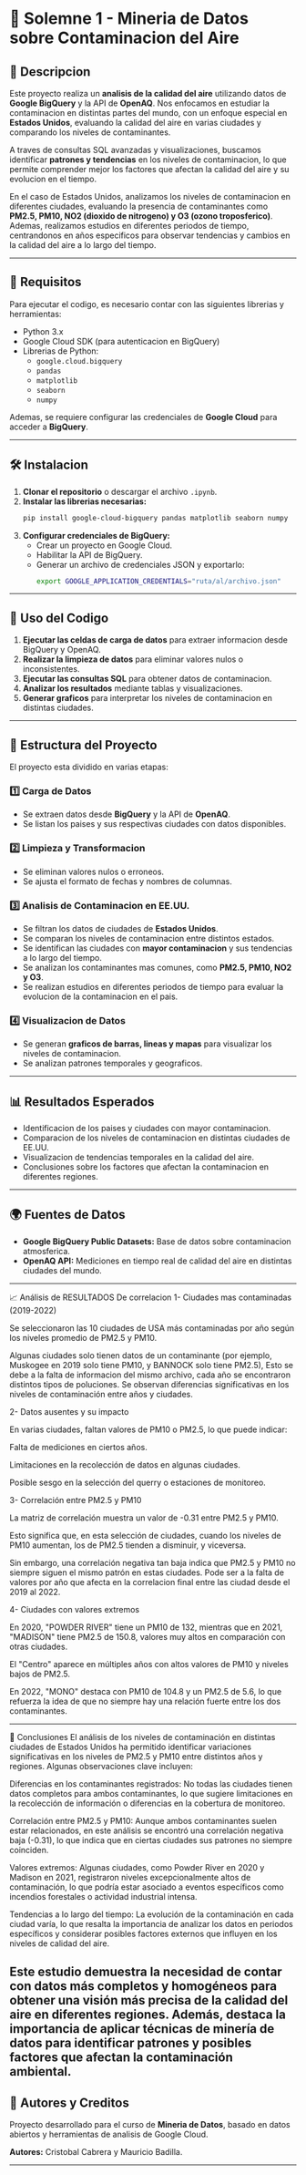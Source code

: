 # 📌 Solemne 1 - Mineria de Datos sobre Contaminacion del Aire

## 📝 Descripcion
Este proyecto realiza un **analisis de la calidad del aire** utilizando datos de **Google BigQuery** y la API de **OpenAQ**. Nos enfocamos en estudiar la contaminacion en distintas partes del mundo, con un enfoque especial en **Estados Unidos**, evaluando la calidad del aire en varias ciudades y comparando los niveles de contaminantes.

A traves de consultas SQL avanzadas y visualizaciones, buscamos identificar **patrones y tendencias** en los niveles de contaminacion, lo que permite comprender mejor los factores que afectan la calidad del aire y su evolucion en el tiempo.

En el caso de Estados Unidos, analizamos los niveles de contaminacion en diferentes ciudades, evaluando la presencia de contaminantes como **PM2.5, PM10, NO2 (dioxido de nitrogeno) y O3 (ozono troposferico)**. Ademas, realizamos estudios en diferentes periodos de tiempo, centrandonos en años especificos para observar tendencias y cambios en la calidad del aire a lo largo del tiempo.

---

## 🔧 Requisitos
Para ejecutar el codigo, es necesario contar con las siguientes librerias y herramientas:

- Python 3.x
- Google Cloud SDK (para autenticacion en BigQuery)
- Librerias de Python:
  - `google.cloud.bigquery`
  - `pandas`
  - `matplotlib`
  - `seaborn`
  - `numpy`

Ademas, se requiere configurar las credenciales de **Google Cloud** para acceder a **BigQuery**.

---

## 🛠 Instalacion
1. **Clonar el repositorio** o descargar el archivo `.ipynb`.
2. **Instalar las librerias necesarias:**
   ```bash
   pip install google-cloud-bigquery pandas matplotlib seaborn numpy
   ```
3. **Configurar credenciales de BigQuery:**
   - Crear un proyecto en Google Cloud.
   - Habilitar la API de BigQuery.
   - Generar un archivo de credenciales JSON y exportarlo:
     ```bash
     export GOOGLE_APPLICATION_CREDENTIALS="ruta/al/archivo.json"
     ```

---

## 🚀 Uso del Codigo
1. **Ejecutar las celdas de carga de datos** para extraer informacion desde BigQuery y OpenAQ.
2. **Realizar la limpieza de datos** para eliminar valores nulos o inconsistentes.
3. **Ejecutar las consultas SQL** para obtener datos de contaminacion.
4. **Analizar los resultados** mediante tablas y visualizaciones.
5. **Generar graficos** para interpretar los niveles de contaminacion en distintas ciudades.

---

## 📂 Estructura del Proyecto
El proyecto esta dividido en varias etapas:

### 1️⃣ **Carga de Datos**
- Se extraen datos desde **BigQuery** y la API de **OpenAQ**.
- Se listan los paises y sus respectivas ciudades con datos disponibles.

### 2️⃣ **Limpieza y Transformacion**
- Se eliminan valores nulos o erroneos.
- Se ajusta el formato de fechas y nombres de columnas.

### 3️⃣ **Analisis de Contaminacion en EE.UU.**
- Se filtran los datos de ciudades de **Estados Unidos**.
- Se comparan los niveles de contaminacion entre distintos estados.
- Se identifican las ciudades con **mayor contaminacion** y sus tendencias a lo largo del tiempo.
- Se analizan los contaminantes mas comunes, como **PM2.5, PM10, NO2 y O3**.
- Se realizan estudios en diferentes periodos de tiempo para evaluar la evolucion de la contaminacion en el pais.

### 4️⃣ **Visualizacion de Datos**
- Se generan **graficos de barras, lineas y mapas** para visualizar los niveles de contaminacion.
- Se analizan patrones temporales y geograficos.

---

## 📊 Resultados Esperados
- Identificacion de los paises y ciudades con mayor contaminacion.
- Comparacion de los niveles de contaminacion en distintas ciudades de EE.UU.
- Visualizacion de tendencias temporales en la calidad del aire.
- Conclusiones sobre los factores que afectan la contaminacion en diferentes regiones.

---

## 🌍 Fuentes de Datos
- **Google BigQuery Public Datasets:** Base de datos sobre contaminacion atmosferica.
- **OpenAQ API:** Mediciones en tiempo real de calidad del aire en distintas ciudades del mundo.

-------



📈 Análisis de RESULTADOS De correlacion
1- Ciudades mas contaminadas (2019-2022)

Se seleccionaron las 10 ciudades de USA más contaminadas por año según los niveles promedio de PM2.5 y PM10.

Algunas ciudades solo tienen datos de un contaminante (por ejemplo, Muskogee en 2019 solo tiene PM10, y BANNOCK solo tiene PM2.5),
Esto se debe a la falta de informacion del mismo archivo, cada año se encontraron distintos tipos de poluciones.
Se observan diferencias significativas en los niveles de contaminación entre años y ciudades.

2- Datos ausentes y su impacto

En varias ciudades, faltan valores de PM10 o PM2.5, lo que puede indicar:

Falta de mediciones en ciertos años.

Limitaciones en la recolección de datos en algunas ciudades.

Posible sesgo en la selección del querry o estaciones de monitoreo.

3- Correlación entre PM2.5 y PM10

La matriz de correlación muestra un valor de -0.31 entre PM2.5 y PM10.

Esto significa que, en esta selección de ciudades, cuando los niveles de PM10 aumentan, los de PM2.5 tienden a disminuir, y viceversa.

Sin embargo, una correlación negativa tan baja indica que PM2.5 y PM10 no siempre siguen el mismo patrón en estas ciudades. Pode ser a la falta de valores por año que afecta en la correlacion final entre las ciudad desde el 2019 al 2022.

4- Ciudades con valores extremos

En 2020, "POWDER RIVER" tiene un PM10 de 132, mientras que en 2021, "MADISON" tiene PM2.5 de 150.8, valores muy altos en comparación con otras ciudades.

El "Centro" aparece en múltiples años con altos valores de PM10 y niveles bajos de PM2.5.

En 2022, "MONO" destaca con PM10 de 104.8 y un PM2.5 de 5.6, lo que refuerza la idea de que no siempre hay una relación fuerte entre los dos contaminantes.

---
📄 Conclusiones
El análisis de los niveles de contaminación en distintas ciudades de Estados Unidos ha permitido identificar variaciones significativas en los niveles de PM2.5 y PM10 entre distintos años y regiones. Algunas observaciones clave incluyen:

Diferencias en los contaminantes registrados: No todas las ciudades tienen datos completos para ambos contaminantes, lo que sugiere limitaciones en la recolección de información o diferencias en la cobertura de monitoreo.

Correlación entre PM2.5 y PM10: Aunque ambos contaminantes suelen estar relacionados, en este análisis se encontró una correlación negativa baja (-0.31), lo que indica que en ciertas ciudades sus patrones no siempre coinciden.

Valores extremos: Algunas ciudades, como Powder River en 2020 y Madison en 2021, registraron niveles excepcionalmente altos de contaminación, lo que podría estar asociado a eventos específicos como incendios forestales o actividad industrial intensa.

Tendencias a lo largo del tiempo: La evolución de la contaminación en cada ciudad varía, lo que resalta la importancia de analizar los datos en periodos específicos y considerar posibles factores externos que influyen en los niveles de calidad del aire.

Este estudio demuestra la necesidad de contar con datos más completos y homogéneos para obtener una visión más precisa de la calidad del aire en diferentes regiones. Además, destaca la importancia de aplicar técnicas de minería de datos para identificar patrones y posibles factores que afectan la contaminación ambiental.
------
## 👥 Autores y Creditos
Proyecto desarrollado para el curso de **Mineria de Datos**, basado en datos abiertos y herramientas de analisis de Google Cloud.

**Autores:** Cristobal Cabrera y Mauricio Badilla.

---


